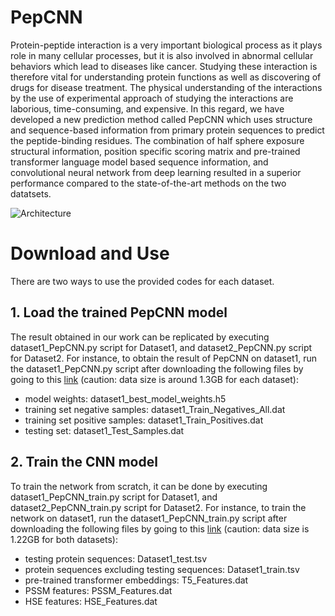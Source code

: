 # PepCNN
Protein-peptide interaction is a very important biological process as it plays role in many cellular processes, but it is also involved in abnormal cellular behaviors which lead to diseases like cancer. Studying these interaction is therefore vital for understanding protein functions as well as discovering of drugs for disease treatment. The physical understanding of the interactions by the use of experimental approach of studying the interactions are laborious, time-consuming, and expensive. In this regard, we have developed a new prediction method called PepCNN which uses structure and sequence-based information from primary protein sequences to predict the peptide-binding residues. The combination of half sphere exposure structural information, position specific scoring matrix and pre-trained transformer language model based sequence information, and convolutional neural network from deep learning resulted in a superior performance compared to the state-of-the-art methods on the two datatsets. 

![Architecture](https://github.com/abelavit/PepCNN/assets/36461816/711066e5-aac9-4e3e-afcd-7223cf544f05)

# Download and Use
There are two ways to use the provided codes for each dataset. 
## 1. Load the trained PepCNN model
   The result obtained in our work can be replicated by executing dataset1_PepCNN.py script for Dataset1, and dataset2_PepCNN.py script for Dataset2. For instance, to obtain the result of PepCNN on dataset1, run the dataset1_PepCNN.py script after downloading the following files by going to this [link](https://figshare.com/projects/Load_protein-peptide_binding_PepCNN_model/176094) (caution: data size is around 1.3GB for each dataset): 
   - model weights: dataset1_best_model_weights.h5
   - training set negative samples: dataset1_Train_Negatives_All.dat
   - training set positive samples: dataset1_Train_Positives.dat
   - testing set: dataset1_Test_Samples.dat
## 2. Train the CNN model
To train the network from scratch, it can be done by executing dataset1_PepCNN_train.py script for Dataset1, and dataset2_PepCNN_train.py script for Dataset2. For instance, to train the network on dataset1, run the dataset1_PepCNN_train.py script after downloading the following files by going to this [link](https://figshare.com/projects/Train_the_CNN_model/176151) (caution: data size is 1.22GB for both datasets): 
   - testing protein sequences: Dataset1_test.tsv
   - protein sequences excluding testing sequences: Dataset1_train.tsv
   - pre-trained transformer embeddings: T5_Features.dat
   - PSSM features: PSSM_Features.dat
   - HSE features: HSE_Features.dat
